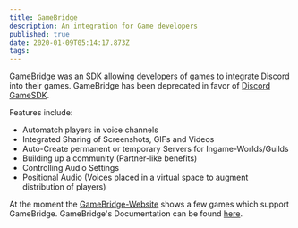 ```yaml
---
title: GameBridge
description: An integration for Game developers
published: true
date: 2020-01-09T05:14:17.873Z
tags: 
---
```


GameBridge was an SDK allowing developers of games to integrate Discord into their games. GameBridge has been deprecated in favor of [Discord GameSDK](https://discordapp.com/developers/docs/game-sdk/sdk-starter-guide).

Features include:
* Automatch players in voice channels
* Integrated Sharing of Screenshots, GIFs and Videos
* Auto-Create permanent or temporary Servers for Ingame-Worlds/Guilds
* Building up a community (Partner-like benefits)
* Controlling Audio Settings
* Positional Audio (Voices placed in a virtual space to augment distribution of players)

At the moment the [GameBridge-Website](https://discordapp.com/gamebridge) shows a few games which support GameBridge. GameBridge's Documentation can be found [here](https://discordapp.com/developers/docs/topics/gamebridge).